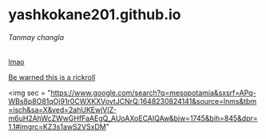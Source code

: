 # yashkokane201.github.io

###### Tanmay changla
[lmao](https://www.w3schools.com/html/)

[Be warned this is a rickroll](https://www.youtube.com/watch?v=dQw4w9WgXcQ)

<img sec = "https://www.google.com/search?q=mesopotamia&sxsrf=APq-WBs8p8O81qOj91r0CWXKXVovtJCNrQ:1648230824141&source=lnms&tbm=isch&sa=X&ved=2ahUKEwjVlZ-m6uH2AhWcZWwGHfFaAEgQ_AUoAXoECAIQAw&biw=1745&bih=845&dpr=1.1#imgrc=KZ3s1awS2VSxDM"
